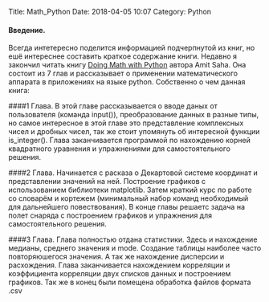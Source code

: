 Title: Math_Python
Date: 2018-04-05 10:07
Category: Python

#### Введение.
Всегда интетересно поделится информацией подчерпнутой из книг, но ешё интереснее составить краткое содержание книги.
Недавно я закончил читать книгу [Doing Math with Python](https://nostarch.com/doingmathwithpython) автора Amit Saha. 
Она состоит из 7 глав и рассказывает о применении
математического аппарата
в приложениях на языке python.
Собственно о чем данная книга:

####1 Глава.
В этой главе рассказывается о вводе даных от пользователя (команда input()), преобразование данных в разные типы, но 
самое интересное в этой главе это представление комплексных чисел и дробных чисел, так же стоит упомянуть об интересной
функции is_integer().
Глава заканчивается программой по нахождению корней квадратного уравнения и упражнениями для самостоятельного решения.

####2 Глава.
Начинается с расказа о Декартовой системе координат и представлении значений на ней.
Построение графиков с использованием библиотеки matplotlib.
Затем краткий курс по работе со словарём и кортежем (минимальный набор команд необходимый для дальнейшего повествования).
В конце главы решаетс задача на полет снаряда с построением графиков и упражнения для самостоятельного решения.

####3 Глава.
Глава полностью отдана статистики.
Здесь и нахождение медианы, среднего значения и mode.
Создание таблицы наиболее часто повторяюшегося значения.
А так же нахождение дисперсии и расхождения.
Глава заканчивается нахождением корреляции и коэффициента корреляции двух списков данных и построением графиков.
Так же в конец были помещена обработка файлов формата .csv




 
